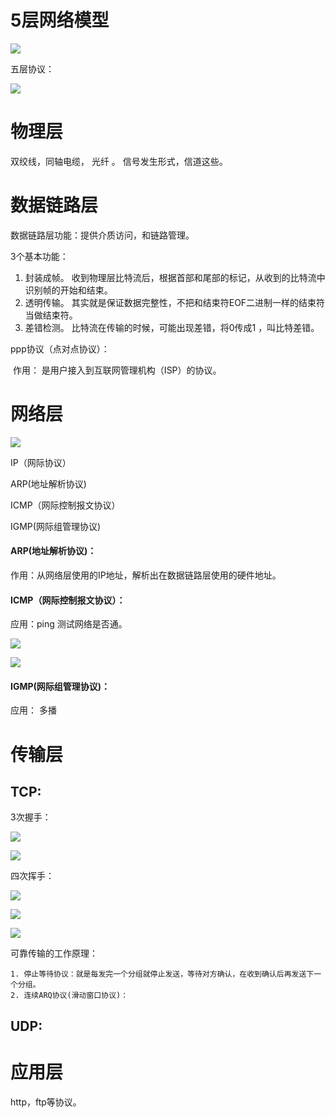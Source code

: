 # 5层网络模型

![](./images/协议.png)

五层协议：

![](./images/5层协议.png)

# 物理层

双绞线，同轴电缆， 光纤 。 信号发生形式，信道这些。 

# 数据链路层

数据链路层功能：提供介质访问，和链路管理。

3个基本功能： 

1. 封装成帧。  收到物理层比特流后，根据首部和尾部的标记，从收到的比特流中识别帧的开始和结束。
2. 透明传输。  其实就是保证数据完整性，不把和结束符EOF二进制一样的结束符当做结束符。
3. 差错检测。 比特流在传输的时候，可能出现差错，将0传成1 ，叫比特差错。

ppp协议（点对点协议）：

​	作用： 是用户接入到互联网管理机构（ISP）的协议。



# 网络层

![](./images/ip.png)

IP（网际协议） 

ARP(地址解析协议)

ICMP（网际控制报文协议）

IGMP(网际组管理协议)

#### ARP(地址解析协议)：

作用：从网络层使用的IP地址，解析出在数据链路层使用的硬件地址。

#### ICMP（网际控制报文协议）：

应用：ping 测试网络是否通。

![](./images/ICMP报文格式.png)

![](./images/ICMP常用报文类型.png)

#### IGMP(网际组管理协议)：

应用： 多播



# 传输层

## TCP:

3次握手：

![](./images/tcp3次握手.png)

![](./images/3次握手图示.png)

四次挥手：

![](./images/四次挥手1.png)

![](./images/四次挥手2.png)

![](./images/四次挥手图示.png)

可靠传输的工作原理：

 	1. 停止等待协议：就是每发完一个分组就停止发送，等待对方确认，在收到确认后再发送下一个分组。
 	2. 连续ARQ协议(滑动窗口协议)：

## UDP:



# 应用层

http，ftp等协议。 